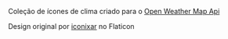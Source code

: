 Coleção de ícones de clima criado para o [Open Weather Map Api](https://openweathermap.org/api)

Design original por [iconixar](https://www.flaticon.com/authors/iconixar) no Flaticon
